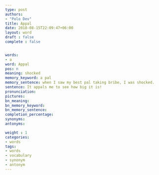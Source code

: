 ```yaml
---
type: post
authors:
- "Polo Dev"
title: Appal
date: 2018-08-15T22:09:47+06:00
layout: word
draft : false
complete : false


words:
- a
word: Appal
pos: n
meaning: shocked
memory_keyword: a pal
memory_sentence: when I saw my best pal taking bribe, I was shocked.
sentence: It appals me to see how big it is!
pronunciation:
pictures:
bn_meaning: 
bn_memory_keyword: 
bn_memory_sentence:
completion_percentage:
synonyms:
antonyms:

weight : 1
categories:
- words
tags:
- words
- vocabulary
- synonym
- antonym
---
```


